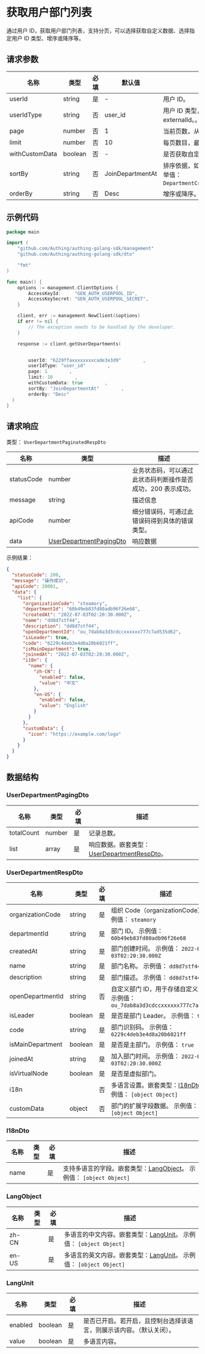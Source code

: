 # 获取用户部门列表

<!--
  警告⚠️：
  不要直接修改该文档，
  https://github.com/Authing/authing-docs-factory
  使用该项目进行生成
-->

<LastUpdated />

通过用户 ID，获取用户部门列表，支持分页，可以选择获取自定义数据、选择指定用户 ID 类型、增序或降序等。

## 请求参数

| 名称           | 类型    | 必填 | 默认值           | 描述                                                                                                                                               | 示例值                     |
| -------------- | ------- | ---- | ---------------- | -------------------------------------------------------------------------------------------------------------------------------------------------- | -------------------------- |
| userId         | string  | 是   | -                | 用户 ID。                                                                                                                                          | `6229ffaxxxxxxxxcade3e3d9` |
| userIdType     | string  | 否   | user_id          | 用户 ID 类型，可以指定为用户 ID、手机号、邮箱、用户名和 externalId。。 枚举值：`user_id`,`external_id`,`phone`,`email`,`username`                  | `user_id`                  |
| page           | number  | 否   | 1                | 当前页数，从 1 开始。                                                                                                                              | `1`                        |
| limit          | number  | 否   | 10               | 每页数目，最大不能超过 50，默认为 10。                                                                                                             | `10`                       |
| withCustomData | boolean | 否   | -                | 是否获取自定义数据。                                                                                                                               | `true`                     |
| sortBy         | string  | 否   | JoinDepartmentAt | 排序依据，如 部门创建时间、加入部门时间、部门名称、部门标志符。 枚举值：`DepartmentCreatedAt`,`JoinDepartmentAt`,`DepartmentName`,`DepartmemtCode` | `JoinDepartmentAt`         |
| orderBy        | string  | 否   | Desc             | 增序或降序。 枚举值：`Asc`,`Desc`                                                                                                                  | `Desc`                     |

## 示例代码

```go
package main

import (
    "github.com/Authing/authing-golang-sdk/management"
    "github.com/Authing/authing-golang-sdk/dto"

    "fmt"
)

func main() {
    options := management.ClientOptions {
        AccessKeyId:     "GEN_AUTH_USERPOOL_ID",
        AccessKeySecret: "GEN_AUTH_USERPOOL_SECRET",
    }

    client, err := management.NewClient(&options)
    if err != nil {
        // The exception needs to be handled by the developer.
    }

    response := client.getUserDepartments(


        userId: "6229ffaxxxxxxxxcade3e3d9"        ,
        userIdType: "user_id"        ,
        page: 1        ,
        limit: 10        ,
        withCustomData: true        ,
        sortBy: "JoinDepartmentAt"        ,
        orderBy: "Desc"
  )
}
```

## 请求响应

类型： `UserDepartmentPaginatedRespDto`

| 名称       | 类型                                                           | 描述                                                         |
| ---------- | -------------------------------------------------------------- | ------------------------------------------------------------ |
| statusCode | number                                                         | 业务状态码，可以通过此状态码判断操作是否成功，200 表示成功。 |
| message    | string                                                         | 描述信息                                                     |
| apiCode    | number                                                         | 细分错误码，可通过此错误码得到具体的错误类型。               |
| data       | <a href="#UserDepartmentPagingDto">UserDepartmentPagingDto</a> | 响应数据                                                     |

示例结果：

```json
{
  "statusCode": 200,
  "message": "操作成功",
  "apiCode": 20001,
  "data": {
    "list": {
      "organizationCode": "steamory",
      "departmentId": "60b49eb83fd80adb96f26e68",
      "createdAt": "2022-07-03T02:20:30.000Z",
      "name": "dd8d7stf44",
      "description": "dd8d7stf44",
      "openDepartmentId": "ou_7dab8a3d3cdccxxxxxx777c7ad535d62",
      "isLeader": true,
      "code": "6229c4deb3e4d8a20b6021ff",
      "isMainDepartment": true,
      "joinedAt": "2022-07-03T02:20:30.000Z",
      "i18n": {
        "name": {
          "zh-CN": {
            "enabled": false,
            "value": "中文"
          },
          "en-US": {
            "enabled": false,
            "value": "English"
          }
        }
      },
      "customData": {
        "icon": "https://example.com/logo"
      }
    }
  }
}
```

## 数据结构

### <a id="UserDepartmentPagingDto"></a> UserDepartmentPagingDto

| 名称       | 类型   | 必填 | 描述                                                                             |
| ---------- | ------ | ---- | -------------------------------------------------------------------------------- |
| totalCount | number | 是   | 记录总数。                                                                       |
| list       | array  | 是   | 响应数据。嵌套类型：<a href="#UserDepartmentRespDto">UserDepartmentRespDto</a>。 |

### <a id="UserDepartmentRespDto"></a> UserDepartmentRespDto

| 名称             | 类型    | 必填 | 描述                                                                                |
| ---------------- | ------- | ---- | ----------------------------------------------------------------------------------- |
| organizationCode | string  | 是   | 组织 Code（organizationCode）。 示例值： `steamory`                                 |
| departmentId     | string  | 是   | 部门 ID。 示例值： `60b49eb83fd80adb96f26e68`                                       |
| createdAt        | string  | 是   | 部门创建时间。 示例值： `2022-07-03T02:20:30.000Z`                                  |
| name             | string  | 是   | 部门名称。 示例值： `dd8d7stf44`                                                    |
| description      | string  | 是   | 部门描述。 示例值： `dd8d7stf44`                                                    |
| openDepartmentId | string  | 否   | 自定义部门 ID，用于存储自定义的 ID。 示例值： `ou_7dab8a3d3cdccxxxxxx777c7ad535d62` |
| isLeader         | boolean | 是   | 是否是部门 Leader。 示例值： `true`                                                 |
| code             | string  | 是   | 部门识别码。 示例值： `6229c4deb3e4d8a20b6021ff`                                    |
| isMainDepartment | boolean | 是   | 是否是主部门。 示例值： `true`                                                      |
| joinedAt         | string  | 是   | 加入部门时间。 示例值： `2022-07-03T02:20:30.000Z`                                  |
| isVirtualNode    | boolean | 是   | 是否是虚拟部门。                                                                    |
| i18n             |         | 否   | 多语言设置。嵌套类型：<a href="#I18nDto">I18nDto</a>。 示例值： `[object Object]`   |
| customData       | object  | 否   | 部门的扩展字段数据。 示例值： `[object Object]`                                     |

### <a id="I18nDto"></a> I18nDto

| 名称 | 类型 | 必填 | 描述                                                                                          |
| ---- | ---- | ---- | --------------------------------------------------------------------------------------------- |
| name |      | 是   | 支持多语言的字段。嵌套类型：<a href="#LangObject">LangObject</a>。 示例值： `[object Object]` |

### <a id="LangObject"></a> LangObject

| 名称  | 类型 | 必填 | 描述                                                                                      |
| ----- | ---- | ---- | ----------------------------------------------------------------------------------------- |
| zh-CN |      | 是   | 多语言的中文内容。嵌套类型：<a href="#LangUnit">LangUnit</a>。 示例值： `[object Object]` |
| en-US |      | 是   | 多语言的英文内容。嵌套类型：<a href="#LangUnit">LangUnit</a>。 示例值： `[object Object]` |

### <a id="LangUnit"></a> LangUnit

| 名称    | 类型    | 必填 | 描述                                                                 |
| ------- | ------- | ---- | -------------------------------------------------------------------- |
| enabled | boolean | 是   | 是否已开启。若开启，且控制台选择该语言，则展示该内容。（默认关闭）。 |
| value   | boolean | 是   | 多语言内容。                                                         |
